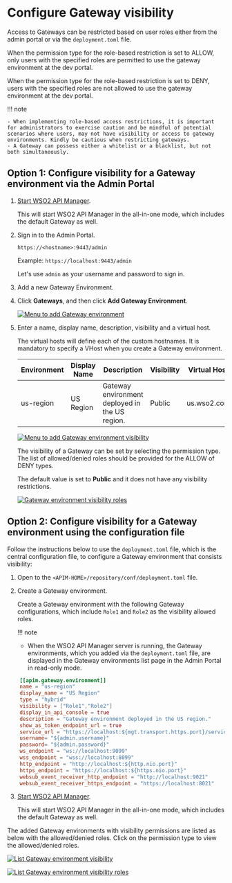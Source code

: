 # Configure Gateway visibility

Access to Gateways can be restricted based on user roles either from the admin portal or via the `deployment.toml` file.

When the permission type for the role-based restriction is set to ALLOW, only users with the specified roles are permitted to use the gateway environment at the dev portal.

When the permission type for the role-based restriction is set to DENY, users with the specified roles are not allowed to use the gateway environment at the dev portal.

!!! note 

    - When implementing role-based access restrictions, it is important for administrators to exercise caution and be mindful of potential scenarios where users, may not have visibility or access to gateway environments. Kindly be cautious when restricting gateways.
    - A Gateway can possess either a whitelist or a blacklist, but not both simultaneously.

## Option 1: Configure visibility for a Gateway environment via the Admin Portal

1. [Start WSO2 API Manager]({{base_path}}/install-and-setup/install/installing-the-product/running-the-api-m/#starting-the-server).

   This will start WSO2 API Manager in the all-in-one mode, which includes the default Gateway as well.

2.  Sign in to the Admin Portal.

    `https://<hostname>:9443/admin`

    Example: `https://localhost:9443/admin`

    Let's use `admin` as your username and password to sign in.

3.  Add a new Gateway Environment.

   1. Click **Gateways**, and then click **Add Gateway Environment**.

      [![Menu to add Gateway environment]({{base_path}}/assets/img/deploy/add-gateway-environment-menu.png)]({{base_path}}/assets/img/deploy/add-gateway-environment-menu.png)

   2. Enter a name, display name, description, visibility and a virtual host.

      The virtual hosts will define each of the custom hostnames. It is mandatory to specify a VHost when you create a Gateway environment.

      | **Environment** | **Display Name** | **Description**                               | **Visibility** | **Virtual Host** |
      |-------------|--------------|----------------|--------------|--------------|
      | us-region   | US Region    | Gateway environment deployed in the US region. | Public         | us.wso2.com    |

      [![Menu to add Gateway environment visibility]({{base_path}}/assets/img/deploy/add-gateway-visibility-menu.png)]({{base_path}}/assets/img/deploy/add-gateway-visibility-menu.png)

      The visibility of a Gateway can be set by selecting the permission type. The list of allowed/denied roles should be provided for the ALLOW of DENY types.
   
      The default value is set to **Public** and it does not have any visibility restrictions.

      [![Gateway environment visibility roles]({{base_path}}/assets/img/deploy/add-gateway-visibility-roles.png)]({{base_path}}/assets/img/deploy/add-gateway-visibility-roles.png)
   
## Option 2: Configure visibility for a Gateway environment using the configuration file

Follow the instructions below to use the `deployment.toml` file, which is the central configuration file, to configure a Gateway environment that consists visibility:

1. Open to the `<APIM-HOME>/repository/conf/deployment.toml` file.

2. Create a Gateway environment.

   Create a Gateway environment with the following Gateway configurations, which include `Role1` and `Role2` as the visibility allowed roles.

   !!! note 
   - When the WSO2 API Manager server is running, the Gateway environments, which you added via the `deployment.toml` file, are displayed in the Gateway environments list page in the Admin Portal in read-only mode.

```toml
    [[apim.gateway.environment]]
    name = "us-region"
    display_name = "US Region"
    type = "hybrid"
    visibility = ["Role1","Role2"]
    display_in_api_console = true
    description = "Gateway environment deployed in the US region."
    show_as_token_endpoint_url = true
    service_url = "https://localhost:${mgt.transport.https.port}/services/"
    username= "${admin.username}"
    password= "${admin.password}"
    ws_endpoint = "ws://localhost:9099"
    wss_endpoint = "wss://localhost:8099"
    http_endpoint = "http://localhost:${http.nio.port}"
    https_endpoint = "https://localhost:${https.nio.port}"
    websub_event_receiver_http_endpoint = "http://localhost:9021"
    websub_event_receiver_https_endpoint = "https://localhost:8021"
   ```

3. [Start WSO2 API Manager]({{base_path}}/install-and-setup/install/installing-the-product/running-the-api-m/#starting-the-server).

   This will start WSO2 API Manager in the all-in-one mode, which includes the default Gateway as well.

The added Gateway environments with visibility permissions are listed as below with the allowed/denied roles. Click on the permission type to view the allowed/denied roles.

[![List Gateway environment visibility]({{base_path}}/assets/img/deploy/list-gateway-visibility.png)]({{base_path}}/assets/img/deploy/list-gateway-visibility.png)

[![List Gateway environment visibility roles]({{base_path}}/assets/img/deploy/list-gateway-visibility-roles.png)]({{base_path}}/assets/img/deploy/list-gateway-visibility-roles.png)
